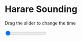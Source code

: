 <h1>Harare Sounding</h1>
<p>Drag the slider to change the time</p>

<div class="slidecontainer">
<input oninput='setImage(this)' class="slider" type="range" min="0" max="7" value="0" step="1" />
<img id='img'/>
</div>

<script>
var img = document.getElementById('img');
var img_array = ['/assets/images/skwt/skd_harare_wrfout_d01_2020-07-05_12:00:00.png',
'/assets/images/skwt/skd_harare_wrfout_d01_2020-07-05_18:00:00.png',
'/assets/images/skwt/skd_harare_wrfout_d01_2020-07-06_00:00:00.png',
'/assets/images/skwt/skd_harare_wrfout_d01_2020-07-06_06:00:00.png',
'/assets/images/skwt/skd_harare_wrfout_d01_2020-07-06_12:00:00.png',
'/assets/images/skwt/skd_harare_wrfout_d01_2020-07-06_18:00:00.png',
'/assets/images/skwt/skd_harare_wrfout_d01_2020-07-07_00:00:00.png',];
function setImage(obj)
{
        var value = obj.value;
        img.src = img_array[value];

}
</script>
